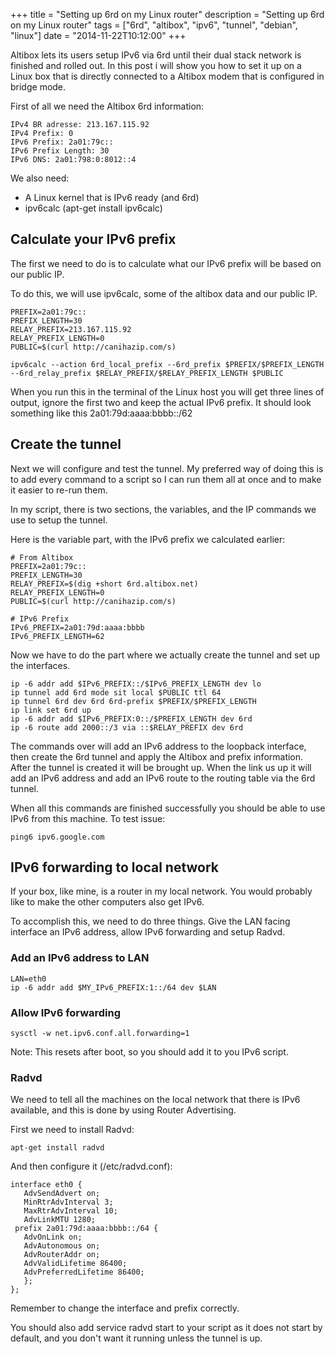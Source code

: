 +++
title = "Setting up 6rd on my Linux router"
description = "Setting up 6rd on my Linux router"
tags = ["6rd", "altibox", "ipv6", "tunnel", "debian", "linux"]
date = "2014-11-22T10:12:00"
+++



Altibox lets its users setup IPv6 via 6rd until their dual stack network is finished and rolled out. In this post i will show you how to set it up on a Linux box that is directly connected to a Altibox modem that is configured in bridge mode.

First of all we need the Altibox 6rd information:

    
    IPv4 BR adresse: 213.167.115.92
    IPv4 Prefix: 0
    IPv6 Prefix: 2a01:79c::
    IPv6 Prefix Length: 30
    IPv6 DNS: 2a01:798:0:8012::4

We also need:

* A Linux kernel that is IPv6 ready (and 6rd)
* ipv6calc (apt-get install ipv6calc)


## Calculate your IPv6 prefix

The first we need to do is to calculate what our IPv6 prefix will be based on our public IP.

To do this, we will use ipv6calc, some of the altibox data and our public IP.

    
    PREFIX=2a01:79c::
    PREFIX_LENGTH=30
    RELAY_PREFIX=213.167.115.92
    RELAY_PREFIX_LENGTH=0
    PUBLIC=$(curl http://canihazip.com/s)

    ipv6calc --action 6rd_local_prefix --6rd_prefix $PREFIX/$PREFIX_LENGTH --6rd_relay_prefix $RELAY_PREFIX/$RELAY_PREFIX_LENGTH $PUBLIC

When you run this in the terminal of the Linux host you will get three lines of output, ignore the first two and keep the actual IPv6 prefix.
It should look something like this 2a01:79d:aaaa:bbbb::/62

## Create the tunnel

Next we will configure and test the tunnel. My preferred way of doing this is to add every command to a script so I can run them all at once and to make it easier to re-run them.

In my script, there is two sections, the variables, and the IP commands we use to setup the tunnel.

Here is the variable part, with the IPv6 prefix we calculated earlier:

    
    # From Altibox
    PREFIX=2a01:79c::
    PREFIX_LENGTH=30
    RELAY_PREFIX=$(dig +short 6rd.altibox.net)
    RELAY_PREFIX_LENGTH=0
    PUBLIC=$(curl http://canihazip.com/s)

    # IPv6 Prefix
    IPv6_PREFIX=2a01:79d:aaaa:bbbb
    IPv6_PREFIX_LENGTH=62


Now we have to do the part where we actually create the tunnel and set up the interfaces.

    
    ip -6 addr add $IPv6_PREFIX::/$IPv6_PREFIX_LENGTH dev lo
    ip tunnel add 6rd mode sit local $PUBLIC ttl 64
    ip tunnel 6rd dev 6rd 6rd-prefix $PREFIX/$PREFIX_LENGTH
    ip link set 6rd up
    ip -6 addr add $IPv6_PREFIX:0::/$PREFIX_LENGTH dev 6rd
    ip -6 route add 2000::/3 via ::$RELAY_PREFIX dev 6rd

The commands over will add an IPv6 address to the loopback interface, then create the 6rd tunnel and apply the Altibox and prefix information. After the tunnel is created it will be brought up. When the link us up it will add an IPv6 address and add an IPv6 route to the routing table via the 6rd tunnel.

When all this commands are finished successfully you should be able to use IPv6 from this machine. To test issue:

    
    ping6 ipv6.google.com


## IPv6 forwarding to local network

If your box, like mine, is a router in my local network. You would probably like to make the other computers also get IPv6.

To accomplish this, we need to do three things. Give the LAN facing interface an IPv6 address, allow IPv6 forwarding and setup Radvd.

### Add an IPv6 address to LAN

    
    LAN=eth0
    ip -6 addr add $MY_IPv6_PREFIX:1::/64 dev $LAN

### Allow IPv6 forwarding

    
    sysctl -w net.ipv6.conf.all.forwarding=1

Note: This resets after boot, so you should add it to you IPv6 script.

### Radvd
We need to tell all the machines on the local network that there is IPv6 available, and this is done by using Router Advertising.

First we need to install Radvd:

    
    apt-get install radvd

And then configure it (/etc/radvd.conf):

    
    interface eth0 {
       AdvSendAdvert on;
       MinRtrAdvInterval 3;
       MaxRtrAdvInterval 10;
       AdvLinkMTU 1280;
     prefix 2a01:79d:aaaa:bbbb::/64 {
       AdvOnLink on;
       AdvAutonomous on;
       AdvRouterAddr on;
       AdvValidLifetime 86400;
       AdvPreferredLifetime 86400;
       };
    };

Remember to change the interface and prefix correctly.

You should also add service radvd start to your script as it does not start by default, and you don't want it running unless the tunnel is up.
